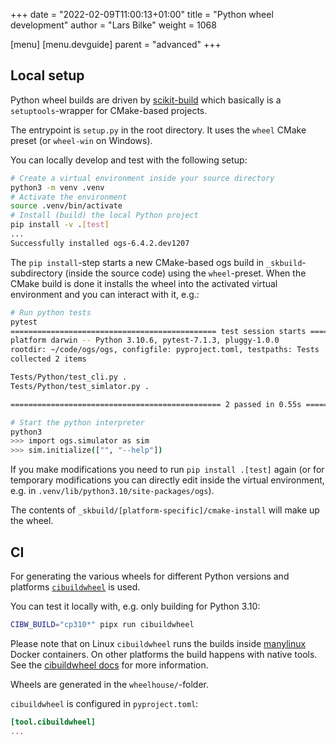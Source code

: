 +++
date = "2022-02-09T11:00:13+01:00"
title = "Python wheel development"
author = "Lars Bilke"
weight = 1068

[menu]
  [menu.devguide]
    parent = "advanced"
+++

## Local setup

Python wheel builds are driven by [scikit-build](https://scikit-build.readthedocs.io/en/latest/) which basically is a `setuptools`-wrapper for CMake-based projects.

The entrypoint is `setup.py` in the root directory. It uses the `wheel` CMake preset (or `wheel-win` on Windows).

You can locally develop and test with the following setup:

```bash
# Create a virtual environment inside your source directory
python3 -m venv .venv
# Activate the environment
source .venv/bin/activate
# Install (build) the local Python project
pip install -v .[test]
...
Successfully installed ogs-6.4.2.dev1207
```

The `pip install`-step starts a new CMake-based ogs build in `_skbuild`-subdirectory (inside the source code) using the `wheel`-preset. When the CMake build is done it installs the wheel into the activated virtual environment and you can interact with it, e.g.:

```bash
# Run python tests
pytest
============================================== test session starts ===============================================
platform darwin -- Python 3.10.6, pytest-7.1.3, pluggy-1.0.0
rootdir: ~/code/ogs/ogs, configfile: pyproject.toml, testpaths: Tests
collected 2 items

Tests/Python/test_cli.py .                                                                                 [ 50%]
Tests/Python/test_simlator.py .                                                                            [100%]

=============================================== 2 passed in 0.55s ================================================

# Start the python interpreter
python3
>>> import ogs.simulator as sim
>>> sim.initialize(["", "--help"])
```

If you make modifications you need to run `pip install .[test]` again (or for temporary modifications you can directly edit inside the virtual environment, e.g. in `.venv/lib/python3.10/site-packages/ogs`).

The contents of `_skbuild/[platform-specific]/cmake-install` will make up the wheel.

## CI

For generating the various wheels for different Python versions and platforms [`cibuildwheel`](https://cibuildwheel.readthedocs.io/en/stable/) is used.

You can test it locally with, e.g. only building for Python 3.10:

```bash
CIBW_BUILD="cp310*" pipx run cibuildwheel
```

Please note that on Linux `cibuildwheel` runs the builds inside [manylinux](https://github.com/pypa/manylinux) Docker containers. On other platforms the build happens with native tools. See the [cibuildwheel docs](https://cibuildwheel.readthedocs.io/en/stable/#how-it-works) for more information.

Wheels are generated in the `wheelhouse/`-folder.

`cibuildwheel` is configured in `pyproject.toml`:

```toml
[tool.cibuildwheel]
...
```
